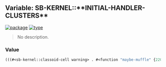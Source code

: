 ## Variable: SB-KERNEL::\*\*INITIAL-HANDLER-CLUSTERS\*\*
[![package](https://img.shields.io/badge/Package-SB--KERNEL-5f9ea0.svg?style=social&colorA=999999)](../) [![type](https://img.shields.io/badge/Type-Variable-5f9ea0.svg?style=social&colorA=999999)](../#variable) 

> No description.

### Value
```cl
(((#<sb-kernel::classoid-cell warning> . #<function "maybe-muffle" {2201a8fb}>)))
```
